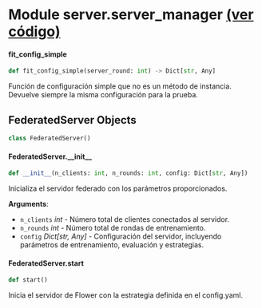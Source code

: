 <a id="server.server\_manager"></a>

# Module server.server\_manager [(ver código)](../src/server/server_manager.py)

<a id="server.server_manager.fit_config_simple"></a>

#### fit\_config\_simple

```python
def fit_config_simple(server_round: int) -> Dict[str, Any]
```

Función de configuración simple que no es un método de instancia.
Devuelve siempre la misma configuración para la prueba.

<a id="server.server_manager.FederatedServer"></a>

## FederatedServer Objects

```python
class FederatedServer()
```

<a id="server.server_manager.FederatedServer.__init__"></a>

#### FederatedServer.\_\_init\_\_

```python
def __init__(n_clients: int, n_rounds: int, config: Dict[str, Any])
```

Inicializa el servidor federado con los parámetros proporcionados.

**Arguments**:

- `n_clients` _int_ - Número total de clientes conectados al servidor.
- `n_rounds` _int_ - Número total de rondas de entrenamiento.
- `config` _Dict[str, Any]_ - Configuración del servidor, incluyendo parámetros
  de entrenamiento, evaluación y estrategias.

<a id="server.server_manager.FederatedServer.start"></a>

#### FederatedServer.start

```python
def start()
```

Inicia el servidor de Flower con la estrategia definida en el config.yaml.

